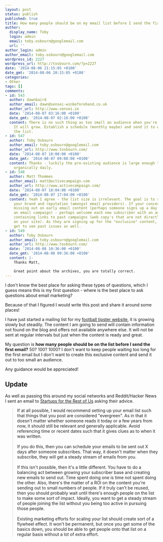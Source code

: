 ```yaml
---
layout: post
status: publish
published: true
title: How many people should be on my email list before I send the first email?
author:
  display_name: Toby
  login: admin
  email: toby.osbourn@googlemail.com
  url: ''
author_login: admin
author_email: toby.osbourn@googlemail.com
wordpress_id: 2227
wordpress_url: http://tosbourn.com/?p=2227
date: '2014-08-06 21:15:05 +0100'
date_gmt: '2014-08-06 20:15:05 +0100'
categories:
- Other
tags: []
comments:
- id: 543
  author: dawnbaird
  author_email: dawn@sensei-winbeforehand.co.uk
  author_url: http://www.sensei.ie
  date: '2014-08-07 03:16:00 +0100'
  date_gmt: '2014-08-07 02:16:00 +0100'
  content: There is no such thing as too small an audience when you're starting off.
    It will grow. Establish a schedule (monthly maybe) and send it to whoever's on
    the list.
- id: 547
  author: Toby Osbourn
  author_email: toby.osbourn@googlemail.com
  author_url: http://www.tosbourn.com/
  date: '2014-08-07 10:08:00 +0100'
  date_gmt: '2014-08-07 09:08:00 +0100'
  content: Thanks - luckily the pre-existing audience is large enough that it growing
    organically daily.
- id: 548
  author: Matt Thommes
  author_email: matt@activecampaign.com
  author_url: http://www.activecampaign.com/
  date: '2014-08-07 18:04:00 +0100'
  date_gmt: '2014-08-07 17:04:00 +0100'
  content: Yeah I agree - the list size is irrelevant. The goal is to start establishing
    your brand and reputation (amongst email providers). If your concern is some people
    missing out on early email content (perhaps someone signs up a day after you send
    an email campaign) - perhaps welcome each new subscriber with an autoresponder
    containing links to past campaigns (web copy's that are not directly linked to
    on your site). As they are signing up for the "exclusive" content, then they should
    get to see past issues as well.
- id: 549
  author: Toby Osbourn
  author_email: toby.osbourn@googlemail.com
  author_url: http://www.tosbourn.com/
  date: '2014-08-08 10:36:00 +0100'
  date_gmt: '2014-08-08 09:36:00 +0100'
  content: |-
    Thanks Matt,

    Great point about the archives, you are totally correct.
---
```

<p>I don't know the best place for asking these types of questions, which I guess means this is my first question - where is the best place to ask questions about email marketing?</p>
<p>Because of that I figured I would write this post and share it around some places!</p>
<p>I have just started a mailing list for my <a href="http://thefootytipster.com">football tipster website</a>, it is growing slowly but steadily. The content I am going to send will contain information not found on the blog and offers not available anywhere else. It will not be sent at regular intervals but just when the content is ready and great.</p>
<p>My question is <strong>how many people should be on the list before I send the first email?</strong> 50? 100? 1000? I don't want to keep people waiting too long for the first email but I don't want to create this exclusive content and send it out to too small an audience.</p>
<p>Any guidance would be appreciated!</p>
<h2>Update</h2>
<p>As well as passing this around my social networks and Reddit/Hacker News I sent an email to <a href="http://startupsfortherestofus.com">Startups for the Rest of Us</a> asking their advice.</p>
<blockquote><p><span style="color: #222222;">If at all possible, I would recommend setting up your email list such that things that you post are considered "evergreen". As in that it doesn't matter whether someone reads it today or a few years from now, it should still be relevant and generally applicable. Avoid referencing time or recent dates such that it gives clues as to when it was written.</span><br style="color: #222222;" /><br style="color: #222222;" /><span style="color: #222222;">If you do this, then you can schedule your emails to be sent out X days after someone subscribes. That way, it doesn't matter when they subscribe, they will get a steady stream of emails from you.</span><br style="color: #222222;" /><br style="color: #222222;" /><span style="color: #222222;">If this isn't possible, then it's a little different. You have to do a balancing act between growing your subscriber base and creating new emails to send out. Time spent doing one is time not spent doing the other. Also, there's the matter of a ROI on the content you're sending out to small numbers of people. If it truly can't be reused, then you should probably wait until there's enough people on the list to make some sort of impact. Ideally, you want to get a steady stream of people joining the list without you being too active in pursuing those people.</span><br style="color: #222222;" /><br style="color: #222222;" /><span style="color: #222222;">Existing marketing efforts for scaling your list should create sort of a flywheel effect. It won't be permanent, but once you get some of the basics down, you should be able to get people onto that list on a regular basis without a lot of extra effort.</span></p></blockquote>
